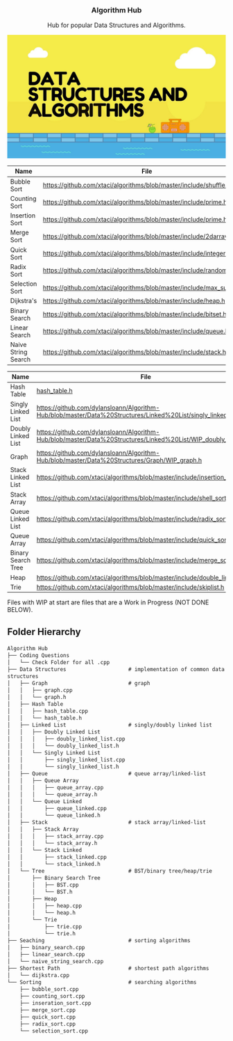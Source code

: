 <br />
<p align="center">
  <a href="https://github.com/dylansloann/Maze-Gen-Solver">
  </a>

  <h3 align="center">Algorithm Hub</h3>

  <p align="center">
     Hub for popular Data Structures and Algorithms.

![Header][header-screenshot]


| Name | File |
|------|------|
|Bubble Sort|https://github.com/xtaci/algorithms/blob/master/include/shuffle.h |
|Counting Sort|https://github.com/xtaci/algorithms/blob/master/include/prime.h|
|Insertion Sort|https://github.com/xtaci/algorithms/blob/master/include/prime.h|
|Merge Sort|https://github.com/xtaci/algorithms/blob/master/include/2darray.h|
|Quick Sort|https://github.com/xtaci/algorithms/blob/master/include/integer.h|
|Radix Sort|https://github.com/xtaci/algorithms/blob/master/include/random.h|
|Selection Sort|https://github.com/xtaci/algorithms/blob/master/include/max_subarray.h|
|Dijkstra's|https://github.com/xtaci/algorithms/blob/master/include/heap.h|
|Binary Search|https://github.com/xtaci/algorithms/blob/master/include/bitset.h|
|Linear Search|https://github.com/xtaci/algorithms/blob/master/include/queue.h|
|Naive String Search|https://github.com/xtaci/algorithms/blob/master/include/stack.h|

| Name | File |
|------|------|
|Hash Table|[hash_table.h](https://github.com/dylansloann/Algorithm-Hub/blob/master/Data%20Structures/Hash%20Table/hash_table.h)|
|Singly Linked List|https://github.com/dylansloann/Algorithm-Hub/blob/master/Data%20Structures/Linked%20List/singly_linked_list.h|
|Doubly Linked List|https://github.com/dylansloann/Algorithm-Hub/blob/master/Data%20Structures/Linked%20List/WIP_doubly_linked.h|
|Graph|https://github.com/dylansloann/Algorithm-Hub/blob/master/Data%20Structures/Graph/WIP_graph.h|
|Stack Linked List|https://github.com/xtaci/algorithms/blob/master/include/insertion_sort.h|
|Stack Array|https://github.com/xtaci/algorithms/blob/master/include/shell_sort.h|
|Queue Linked List|https://github.com/xtaci/algorithms/blob/master/include/radix_sort.h|
|Queue Array|https://github.com/xtaci/algorithms/blob/master/include/quick_sort.h|
|Binary Search Tree|https://github.com/xtaci/algorithms/blob/master/include/merge_sort.h|
|Heap|https://github.com/xtaci/algorithms/blob/master/include/double_linked_list.h|
|Trie|https://github.com/xtaci/algorithms/blob/master/include/skiplist.h|


Files with WIP at start are files that are a Work in Progress (NOT DONE BELOW).

## Folder Hierarchy
```
Algorithm Hub
├── Coding Questions
│   └── Check Folder for all .cpp
├── Data Structures                    # implementation of common data structures
│   ├── Graph                          # graph
│   │   ├── graph.cpp
│   │   └── graph.h
│   ├── Hash Table
│   │   ├── hash_table.cpp
│   │   └── hash_table.h
│   ├── Linked List                    # singly/doubly linked list
│   │	├── Doubly Linked List
│   │	│   ├── doubly_linked_list.cpp
│   │	│   └── doubly_linked_list.h
│   │	└── Singly Linked List
│   │	    ├── singly_linked_list.cpp
│   │	    └── singly_linked_list.h
│   ├── Queue                          # queue array/linked-list
│   │	├── Queue Array
│   │	│   ├── queue_array.cpp
│   │	│   └── queue_array.h
│   │	└── Queue Linked
│   │	    ├── queue_linked.cpp
│   │	    └── queue_linked.h
│   ├── Stack                          # stack array/linked-list
│   │	├── Stack Array
│   │	│   ├── stack_array.cpp
│   │	│   └── stack_array.h
│   │	└── Stack Linked
│   │	    ├── stack_linked.cpp
│   │	    └── stack_linked.h
│   └── Tree                           # BST/binary tree/heap/trie
│   	├── Binary Search Tree
│   	│   ├── BST.cpp
│   	│   └── BST.h
│   	├── Heap
│   	│   ├── heap.cpp
│   	│   └── heap.h
│   	└── Trie
│   	    ├── trie.cpp
│   	    └── trie.h
├── Seaching                           # sorting algorithms
│   ├── binary_search.cpp
│   ├── linear_search.cpp
│   └── naive_string_search.cpp
├── Shortest Path                      # shortest path algorithms
│   └── dijkstra.cpp
└── Sorting                            # searching algorithms
    ├── bubble_sort.cpp
    ├── counting_sort.cpp
    ├── inseration_sort.cpp
    ├── merge_sort.cpp
    ├── quick_sort.cpp
    ├── radix_sort.cpp
    └── selection_sort.cpp
```

[header-screenshot]: header.jpg